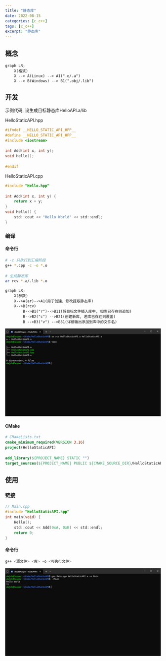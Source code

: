 ```yaml
---
title: "静态库"
date: 2022-08-15
categories: [c_c++]
tags: [c_c++]
excerpt: "静态库"
---
```


## 概念

```mermaid
graph LR;
    X(格式)
    X --> A(Linux) --> A1(".o/.a")
    X --> B(Windows) --> B1(".obj/.lib")
```

## 开发

示例代码, 设生成目标静态库HelloAPI.a/lib

HelloStaticAPI.hpp

```c++
#ifndef __HELLO_STATIC_API_HPP__
#define __HELLO_STATIC_API_HPP__
#include <iostream>

int Add(int x, int y);
void Hello();

#endif
```

HelloStaticAPI.cpp

```c
#include "Hello.hpp"

int Add(int x, int y) {
    return x + y;
}
void Hello() {
    std::cout << "Hello World" << std::endl;
}
```

### 编译

#### 命令行

```sh
# -c 只执行到汇编阶段
g++ *.cpp -c -o *.o

# 生成静态库
ar rcv *.a/.lib *.o
```

```mermaid
graph LR;
    X(参数)
    X-->A(ar)-->A1(用于创建、修改提取静态库)
    X-->B(rcv)
        B-->B1("r")-->B11(将目标文件插入库中, 如库已存在则追加)
        B-->B2("c") -->B21(创建新库, 若库已存在则覆盖)
        B -->B3("v") -->B31(详细输出添加到库中的文件名)
```

![](/assets/image/20241109_161216.jpg)

#### CMake

```cmake
# CMakeLists.txt
cmake_minimum_required(VERSION 3.16)
project(HelloStaticAPI)

add_library(${PROJECT_NAME} STATIC "")
target_sources(${PROJECT_NAME} PUBLIC ${CMAKE_SOURCE_DIR}/HelloStaticAPI.cpp)
```

## 使用

### 链接

```c
// Main.cpp
#include "HelloStaticAPI.hpp"
int main(void) {
    Hello();
    std::cout << Add(0xA, 0xB) << std::endl;
    return 0;
}
```

#### 命令行

```sh
g++ <源文件> <库> -o <可执行文件>
```

![](/assets/image/20241109_161823.jpg)